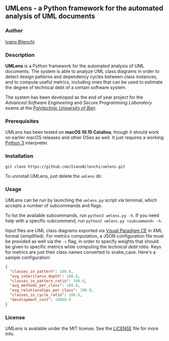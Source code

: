 ## UMLens - a Python framework for the automated analysis of UML documents

### Author

[Ivano Bilenchi](https://ivanobilenchi.com)

### Description

**UMLens** is a Python framework for the automated analysis of UML documents. The system is able to analyze UML class diagrams in order to detect design patterns and dependency cycles between class instances, and to compute useful metrics, including ones that can be used to estimate the degree of technical debt of a certain software system.

The system has been developed as the end of year project for the *Advanced Software Engineering* and *Secure Programming Laboratory* exams at the [*Polytechnic University of Bari*](http://www.poliba.it).


### Prerequisites

UMLens has been tested on **macOS 10.15 Catalina**, though it should work on earlier macOS releases and other OSes as well. It just requires a working [Python 3](https://python.org) interpreter.


### Installation

`git clone https://github.com/IvanoBilenchi/umlens.git`

To uninstall UMLens, just delete the `umlens` dir.

### Usage

UMLens can be run by launching the `umlens.py` script via terminal, which accepts a number of subcommands and flags.

To list the available subcommands, run `python3 umlens.py -h`. If you need help with a specific subcommand, run `python3 umlens.py <subcommand> -h`.

Input files are UML class diagrams exported via [Visual Paradigm CE](https://www.visual-paradigm.com) in XML format (simplified). For metrics computation, a JSON configuration file must be provided as well via the `-c` flag, in order to specify weights that should be given to specific metrics while computing the *technical debt ratio*. Keys for metrics are just their class names converted to snake_case. Here's a sample configuration:

```json
{
  "classes_in_pattern": 100.0,
  "avg_inheritance_depth": 100.0,
  "classes_in_pattern_ratio": 100.0,
  "avg_methods_per_class": 100.0,
  "avg_relationships_per_class": 100.0,
  "classes_in_cycle_ratio": 100.0,
  "development_cost": 10000.0
}
```

### License

UMLens is available under the MIT license. See the [LICENSE](./LICENSE) file for more info.
